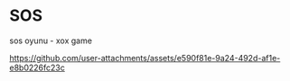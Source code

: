 # SOS
sos oyunu -  xox game



https://github.com/user-attachments/assets/e590f81e-9a24-492d-af1e-e8b0226fc23c

